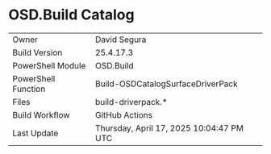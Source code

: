﻿# OSD.Build Catalog

| | |
|-|-|
| Owner | David Segura |
| Build Version | 25.4.17.3 |
| PowerShell Module | OSD.Build |
| PowerShell Function | Build-OSDCatalogSurfaceDriverPack |
| Files | build-driverpack.* |
| Build Workflow | GitHub Actions |
| Last Update | Thursday, April 17, 2025 10:04:47 PM UTC |
